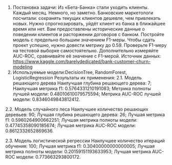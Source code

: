 1. Постановка задачи:
Из «Бета-Банка» стали уходить клиенты. Каждый месяц. Немного, но заметно. Банковские маркетологи посчитали: сохранять текущих клиентов дешевле, чем привлекать новых.
Нужно спрогнозировать, уйдёт клиент из банка в ближайшее время или нет. Вам предоставлены исторические данные о поведении клиентов и расторжении договоров с банком.
Постройте модель с предельно большим значением F1-меры. Чтобы сдать проект успешно, нужно довести метрику до 0.59. Проверьте F1-меру на тестовой выборке самостоятельно.
Дополнительно измеряйте AUC-ROC, сравнивайте её значение с F1-мерой.
Источник данных: https://www.kaggle.com/barelydedicated/bank-customer-churn-modeling
2. Используемые модели:DecisionTree, RandomForest, LogisticRegression
Результаты их применения:
2.1. Модель решающего дерева
Наилучшая глубина решающего дерева: 7;
Наилучшая метрика f1: 0.5764331210191083;
Метрика полноты лучшей модели: 0.48010610079575594;
Метрика AUC-ROC лучшей модели: 0.8346049843812412.

2.2. Модель случайного леса
Наилучшее количество решающих деревьев: 90;
Лучшая глубина решающего дерева: 26;
Лучшая метрика f1: 0.5960264900662251;
Лучшая метрика полноты модели: 0.47745358090185674;
Лучшая метрика AUC-ROC модели: 0.8612332652869636.

2.3. Модель логистической регрессии
Наилучшее количество итераций обучения: 100;
Лучшая метрика f1: 0.30400000000000005;
Лучшая метрика полноты модели: 0.20159151193633953;
Лучшая метрика AUC-ROC модели: 0.773663293800172.